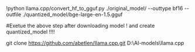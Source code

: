 !python llama.cpp/convert_hf_to_gguf.py ./original_model/ --outtype bf16 --outfile ./quantized_model/bge-large-en-1.5.gguf 

#Exetue the above step after downloading model ! and create quantized_model !!!!

git clone https://github.com/abetlen/llama.cpp.git D:\\AI-models\\llama.cpp
